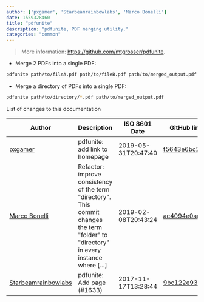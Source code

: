 ```yaml
---
author: ['pxgamer', 'Starbeamrainbowlabs', 'Marco Bonelli']
date: 1559328460
title: "pdfunite"
description: "pdfunite, PDF merging utility."
categories: "common"
---
```

> More information: <https://github.com/mtgrosser/pdfunite>.

- Merge 2 PDFs into a single PDF:

```bash
pdfunite path/to/fileA.pdf path/to/fileB.pdf path/to/merged_output.pdf
```

- Merge a directory of PDFs into a single PDF:

```bash
pdfunite path/to/directory/*.pdf path/to/merged_output.pdf
```
List of changes to this documentation


Author | Description | ISO 8601 Date | GitHub link
------|-----|-----|-----
[pxgamer](mailto:owzie123@gmail.com) | pdfunite: add link to homepage | 2019-05-31T20:47:40 | [f5643e6bc2d4](https://github.com/tldr-pages/tldr/commit/f5643e6bc2d42b20f1e74ffe7421b973bb209792)
[Marco Bonelli](mailto:mb5.marcob@gmail.com) | Refactor: improve consistency of the term "directory". This commit changes the term "folder" to "directory" in every instance where [...] | 2019-02-08T20:43:24 | [ac4094e0ad70](https://github.com/tldr-pages/tldr/commit/ac4094e0ad70a6be2163b06d24b53992b93aee4f)
[Starbeamrainbowlabs](mailto:sbrl@starbeamrainbowlabs.com) | pdfunite: Add page (#1633) | 2017-11-17T13:28:44 | [9bc122e9344c](https://github.com/tldr-pages/tldr/commit/9bc122e9344c45e216518cdb6548c077b7626ccc)

